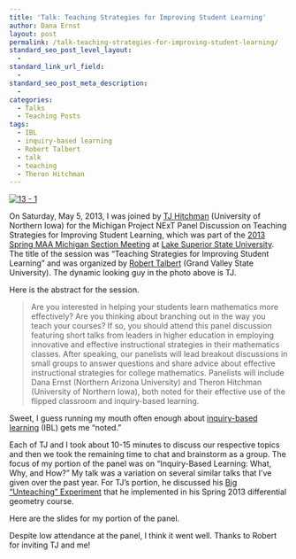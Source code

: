 ```yaml
---
title: 'Talk: Teaching Strategies for Improving Student Learning'
author: Dana Ernst
layout: post
permalink: /talk-teaching-strategies-for-improving-student-learning/
standard_seo_post_level_layout:
  - 
standard_link_url_field:
  - 
standard_seo_post_meta_description:
  - 
categories:
  - Talks
  - Teaching Posts
tags:
  - IBL
  - inquiry-based learning
  - Robert Talbert
  - talk
  - teaching
  - Theron Hitchman
---
```

[<img src="http://i1.wp.com/danaernst.com/wp-content/uploads/2013/05/13-1.jpg?fit=610%2C458" alt="13 - 1" class="aligncenter size-full wp-image-778" data-recalc-dims="1" />][1]

On Saturday, May 5, 2013, I was joined by [TJ Hitchman][2] (University of Northern Iowa) for the Michigan Project NExT Panel Discussion on Teaching Strategies for Improving Student Learning, which was part of the [2013 Spring MAA Michigan Section Meeting][3] at [Lake Superior State University][4]. The title of the session was &#8220;Teaching Strategies for Improving Student Learning&#8221; and was organized by [Robert Talbert][5] (Grand Valley State University). The dynamic looking guy in the photo above is TJ.

Here is the abstract for the session.

> Are you interested in helping your students learn mathematics more effectively? Are you thinking about branching out in the way you teach your courses? If so, you should attend this panel discussion featuring short talks from leaders in higher education in employing innovative and effective instructional strategies in their mathematics classes. After speaking, our panelists will lead breakout discussions in small groups to answer questions and share advice about effective instructional strategies for college mathematics. Panelists will include Dana Ernst (Northern Arizona University) and Theron Hitchman (University of Northern Iowa), both noted for their effective use of the flipped classroom and inquiry-based learning.

Sweet, I guess running my mouth often enough about [inquiry-based learning][6] (IBL) gets me &#8220;noted.&#8221;

Each of TJ and I took about 10-15 minutes to discuss our respective topics and then we took the remaining time to chat and brainstorm as a group. The focus of my portion of the panel was on &#8220;Inquiry-Based Learning: What, Why, and How?&#8221; My talk was a variation on several similar talks that I&#8217;ve given over the past year. For TJ&#8217;s portion, he discussed his [Big &#8220;Unteaching&#8221; Experiment][7] that he implemented in his Spring 2013 differential geometry course.

Here are the slides for my portion of the panel.

<div>
</div>

Despite low attendance at the panel, I think it went well. Thanks to Robert for inviting TJ and me!

 [1]: http://i1.wp.com/danaernst.com/wp-content/uploads/2013/05/13-1.jpg
 [2]: http://www.uni.edu/theron/
 [3]: https://sites.google.com/site/2013michiganmaa/home
 [4]: http://www.lssu.edu
 [5]: http://faculty.gvsu.edu/talbertr/Robert_Talbert,_PhD/Welcome.html
 [6]: http://www.inquirybasedlearning.org/?page=What_is_IBL
 [7]: http://theronhitchman.wordpress.com/2013/02/18/the-big-unteaching-experiment-first-major-report/